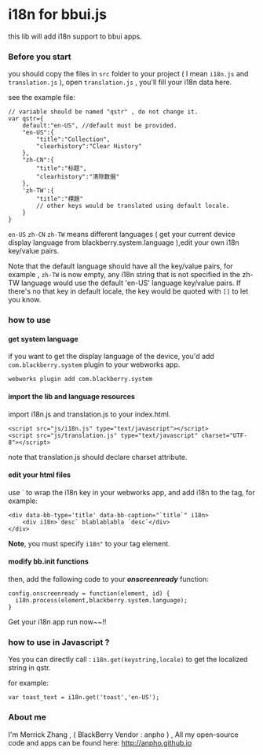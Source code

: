 i18n for bbui.js
================

this lib will add i18n support to bbui apps.

### Before you start

you should copy the files in `src` folder to your project ( I mean `i18n.js` and `translation.js` ), open `translation.js` , you'll fill your i18n data here.

see the example file:

```
// variable should be named "qstr" , do not change it.
var qstr={
    default:"en-US", //default must be provided.
    "en-US":{
        "title":"Collection",
        "clearhistory":"Clear History"
    },
    "zh-CN":{
        "title":"标题",
        "clearhistory":"清除数据"
    },
    'zh-TW':{
        "title":"標題"
        // other keys would be translated using default locale.
    }
}
```

`en-US` `zh-CN` `zh-TW` means different languages ( get your current device display language from blackberry.system.language ),edit your own i18n key/value pairs.

Note that the default language should have all the key/value pairs, for example , `zh-TW` is now empty, any i18n string that is not specified in the zh-TW language would use the default 'en-US' language key/value pairs. If there's no that key in default locale, the key would be quoted with `[]` to let you know.

### how to use


#### get system language

if you want to get the display language of the device, you'd add `com.blackberry.system` plugin to your webworks app.

```
webworks plugin add com.blackberry.system
```

#### import the lib and language resources 

import i18n.js and translation.js to your index.html.

```
<script src="js/i18n.js" type="text/javascript"></script>
<script src="js/translation.js" type="text/javascript" charset="UTF-8"></script>
```

note that translation.js should declare charset attribute.

#### edit your html files

use ` to wrap the i18n key in your webworks app, and add i18n to the tag, for example:

```
<div data-bb-type='title' data-bb-caption="`title`" i18n>
	<div i18n>`desc` blablablabla `desc`</div>
</div>
```

**Note**, you must specify `i18n"` to your tag element.

#### modify bb.init functions 

then, add the following code to your ***onscreenready*** function:

```
config.onscreenready = function(element, id) {
  i18n.process(element,blackberry.system.language);
}
```

Get your i18n app run now~~!!


### how to use in Javascript ?

Yes you can directly call : `i18n.get(keystring,locale)` to get the localized string in qstr.

for example:

```
var toast_text = i18n.get('toast','en-US');
```

### About me

I'm Merrick Zhang , ( BlackBerry Vendor : anpho ) , All my open-source code and apps can be found here: http://anpho.github.io
